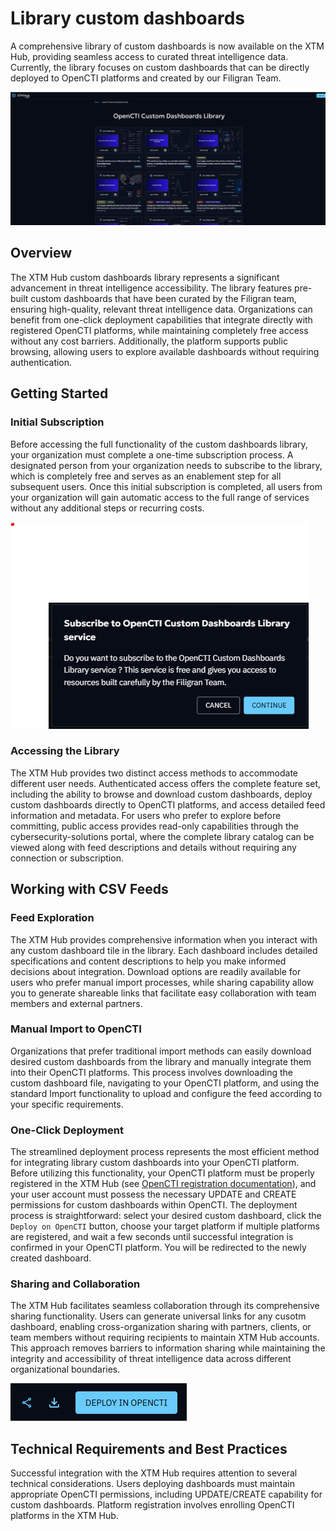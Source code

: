 # Library custom dashboards

A comprehensive library of custom dashboards is now available on the XTM Hub,
providing seamless access to curated threat intelligence data.
Currently, the library focuses on custom dashboards that can be directly deployed to OpenCTI platforms and created by our Filigran Team.

![Custom dashboards Library](../assets/images/custom-dashboards.png)

## Overview
The XTM Hub custom dashboards library represents a significant advancement in threat intelligence accessibility.
The library features pre-built custom dashboards that have been curated by the Filigran team,
ensuring high-quality, relevant threat intelligence data.
Organizations can benefit from one-click deployment capabilities that integrate directly with registered OpenCTI platforms,
while maintaining completely free access without any cost barriers.
Additionally, the platform supports public browsing, allowing users to explore available dashboards without requiring authentication.

## Getting Started
### Initial Subscription
Before accessing the full functionality of the custom dashboards library,
your organization must complete a one-time subscription process.
A designated person from your organization needs to subscribe to the library,
which is completely free and serves as an enablement step for all subsequent users.
Once this initial subscription is completed, all users from your organization will
gain automatic access to the full range of services without any additional steps or recurring costs.

![Subscribe custom dasbhoards](../assets/images/subscribe-custom-dashboards.png)


### Accessing the Library
The XTM Hub provides two distinct access methods to accommodate different user needs.
Authenticated access offers the complete feature set,
including the ability to browse and download custom dashboards,
deploy custom dashboards directly to OpenCTI platforms,
and access detailed feed information and metadata.
For users who prefer to explore before committing,
public access provides read-only capabilities through the cybersecurity-solutions portal,
where the complete library catalog can be viewed along with feed descriptions and
details without requiring any connection or subscription.

## Working with CSV Feeds
### Feed Exploration
The XTM Hub provides comprehensive information when you interact with any custom dashboard tile in the library.
Each dashboard includes detailed specifications and content descriptions to help you make informed decisions about integration.
Download options are readily available for users who prefer manual import processes,
while sharing capability allow you to generate shareable links that facilitate easy
collaboration with team members and external partners.

### Manual Import to OpenCTI
Organizations that prefer traditional import methods can
easily download desired custom dashboards from the library and manually integrate them
into their OpenCTI platforms. This process involves downloading the custom dashboard file,
navigating to your OpenCTI platform, and using the standard Import functionality
to upload and configure the feed according to your specific requirements.

### One-Click Deployment
The streamlined deployment process represents the most efficient method for integrating library custom dashboards
into your OpenCTI platform.
Before utilizing this functionality, your OpenCTI platform must be properly registered in the XTM Hub (see  [OpenCTI registration documentation](/user/opencti-registration)),
and your user account must possess the necessary UPDATE and CREATE permissions for custom dashboards within OpenCTI.
The deployment process is straightforward: select your desired custom dashboard, click the ```Deploy on OpenCTI``` button,
choose your target platform if multiple platforms are registered,
and wait a few seconds until successful integration is confirmed in your OpenCTI platform. You will be redirected to the newly created dashboard. 

### Sharing and Collaboration
The XTM Hub facilitates seamless collaboration through its comprehensive sharing functionality.
Users can generate universal links for any cusotm dashboard, enabling cross-organization sharing with partners,
clients, or team members without requiring recipients to maintain XTM Hub accounts.
This approach removes barriers to information sharing while maintaining the integrity and
accessibility of threat intelligence data across different organizational boundaries.

![Top right buttons](../assets/images/one-click-deploy.png)

## Technical Requirements and Best Practices
Successful integration with the XTM Hub requires attention to several technical considerations.
Users deploying dashboards must maintain appropriate OpenCTI permissions,
including UPDATE/CREATE capability for custom dashboards.
Platform registration involves enrolling OpenCTI platforms in the XTM Hub.